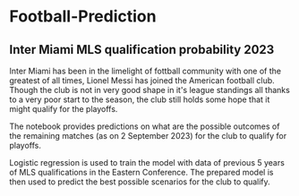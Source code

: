 # Football-Prediction

## Inter Miami MLS qualification probability 2023

Inter Miami has been in the limelight of fottball community with one of the greatest of all times, Lionel Messi has joined the American football club. Though the club is not in very good shape in it's league standings all thanks to a very poor start to the season, the club still holds some hope that it might qualify for the playoffs.

The notebook provides predictions on what are the possible outcomes of the remaining matches (as on 2 September 2023) for the club to qualify for playoffs.

Logistic regression is used to train the model with data of previous 5 years of MLS qualifications in the Eastern Conference. The prepared model is then used to predict the best possible scenarios for the club to qualify.